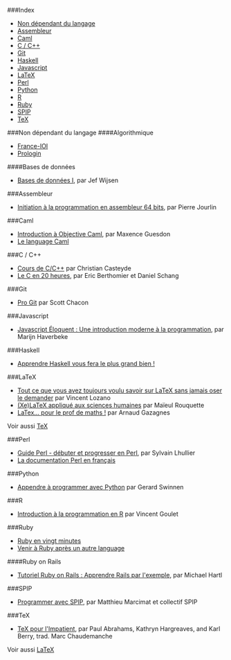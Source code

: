 ###Index
* [Non dépendant du langage](#non-dépendant-du-langage)
* [Assembleur](#assembleur)
* [Caml](#caml)
* [C / C++](#c-c)
* [Git](#git)
* [Haskell](#haskell)
* [Javascript](#Javascript)
* [LaTeX](#latex)
* [Perl](#perl)
* [Python](#python)
* [R](#r)
* [Ruby](#ruby)
* [SPIP](#spip)
* [TeX](#tex)

###Non dépendant du langage
####Algorithmique

* [France-IOI](http://www.france-ioi.org/)
* [Prologin](http://www.prologin.org/)

####Bases de données

* [Bases de données I](http://decan.lexpage.net/files/bdd1/bdd1-syllabus.pdf), par Jef Wijsen

###Assembleur
* [Initiation à la programmation en assembleur 64 bits](http://www.ilv-edition.com/librairie/initiation-programmation-assembleur-bits.html), par Pierre Jourlin

###Caml

* [Introduction à Objective Caml](http://form-ocaml.forge.ocamlcore.org/html/index.html), par Maxence Guesdon
* [Le language Caml](http://caml.inria.fr/)

###C / C++

* [Cours de C/C++](http://casteyde.christian.free.fr/cpp/cours/online/book1.html) par Christian Casteyde
* [Le C en 20 heures](http://framabook.org/6-le-c-en-20-heures/), par Eric Berthomier et Daniel Schang

###Git

* [Pro Git](http://www.git-scm.com/book/fr) par Scott Chacon

###Javascript

* [Javascript Éloquent : Une introduction moderne à la programmation](http://fr.eloquentjavascript.net/), par Marijn Haverbeke

###Haskell

* [Apprendre Haskell vous fera le plus grand bien !](http://lyah.haskell.fr/)

###LaTeX

* [Tout ce que vous avez toujours voulu savoir sur LaTeX sans jamais oser le demander](http://framabook.org/5-tout-ce-que-vous-avez-toujours-voulu-savoir-sur-latex-sans-jamais-oser-le-demander/) par Vincent Lozano
* [(Xe)LaTeX appliqué aux sciences humaines](http://geekographie.maieul.net/95) par Maïeul Rouquette
* [LaTex... pour le prof de maths !](http://math.univ-lyon1.fr/irem/IMG/pdf/LatexPourProfMaths.pdf) par Arnaud Gazagnes

Voir aussi [TeX](#tex)

###Perl

* [Guide Perl - débuter et progresser en Perl](http://formation-perl.fr/guide-perl.html), par Sylvain Lhullier
* [La documentation Perl en français](http://perl.mines-albi.fr/DocFr.html)

###Python

* [Appendre à programmer avec Python](http://inforef.be/swi/python.htm) par Gerard Swinnen

###R

* [Introduction à la programmation en R](http://cran.r-project.org/doc/contrib/Goulet_introduction_programmation_R.pdf) par Vincent Goulet

###Ruby

* [Ruby en vingt minutes](https://www.ruby-lang.org/fr/documentation/quickstart/)
* [Venir à Ruby après un autre language](https://www.ruby-lang.org/fr/documentation/ruby-from-other-languages/)

####Ruby on Rails

* [Tutoriel Ruby on Rails : Apprendre Rails par l'exemple](http://french.railstutorial.org/chapters/beginning), par Michael Hartl

###SPIP

* [Programmer avec SPIP](http://programmer.spip.net/), par Matthieu Marcimat et collectif SPIP

###TeX

* [TeX pour l'Impatient](ftp://tug.org/tex/impatient/fr/fbook.pdf), par Paul Abrahams, Kathryn Hargreaves, and Karl Berry, trad. Marc Chaudemanche

Voir aussi [LaTeX](#latex)
